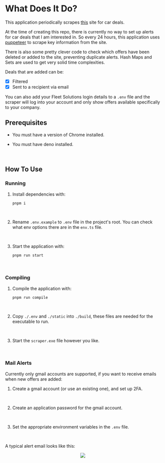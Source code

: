 # What Does It Do?

This application periodically scrapes 
[this](https://www.nhsfleetsolutions.co.uk/special-offers) site for car deals.

At the time of creating this repo, there is currently no way to set up alerts 
for car deals that I am interested in. So every 24 hours, this application uses 
[puppeteer](https://github.com/puppeteer/puppeteer) to scrape key information 
from the site.

There is also some pretty clever code to check which offers have been deleted or 
added to the site, preventing duplicate alerts. Hash Maps and Sets are used to 
get very solid time complexities.

Deals that are added can be:
- [X] Filtered
- [x] Sent to a recipient via email

You can also add your Fleet Solutions login details to a `.env` file and the 
scraper will log into your account and only show offers available specifically 
to your company.


## Prerequisites

* You must have a version of Chrome installed.

* You must have deno installed.

<br>

## How To Use

### Running

1.  Install dependencies with:
    ```bash
    pnpm i
    ```

<br>

2.  Rename `.env.example` to `.env` file in the project's root. You can check 
    what env options there are in the `env.ts` file.

<br>

3.  Start the application with:
    ```bash
    pnpm run start
    ```

<br>

### Compiling

1.  Compile the application with:
    ```bash
    pnpm run compile
    ```

<br>

2.  Copy `./.env` and `./static` into `./build`, these files are needed for the 
    executable to run.

<br>

3. Start the `scraper.exe` file however you like.

<br>

### Mail Alerts

Currently only gmail accounts are supported, if you want to receive emails when 
new offers are added:

1.  Create a gmail account (or use an existing one), and set up 2FA.

<br>

2.  Create an application password for the gmail account.

<br>

3.  Set the appropriate environment variables in the `.env` file.

<br>

A typical alert email looks like this:

<p align="center">
    <img src="https://github.com/user-attachments/assets/bedf2a69-e77b-464d-9f46-5eae8b021688">
</p>

